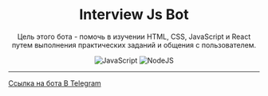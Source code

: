 <h1 align="center">Interview Js Bot</h1>

<P align="center">Цель этого бота - помочь в изучении HTML, CSS, JavaScript и React путем выполнения практических заданий и общения с пользователем.</P>

<div align="center">

![JavaScript](https://img.shields.io/badge/javascript-%23323330.svg?style=for-the-badge&logo=javascript&logoColor=%23F7DF1E)
![NodeJS](https://img.shields.io/badge/node.js-6DA55F?style=for-the-badge&logo=node.js&logoColor=white)


</div>

<hr>

<a href="https://t.me/Interview_js_bot">Ссылка на бота В Telegram</a>  